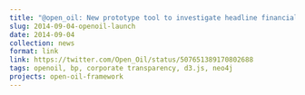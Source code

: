 ```yaml
---
title: "@open_oil: New prototype tool to investigate headline financials of major #BP affiliates: http://data.openoil.net  thanks to @opencorporates and @iilab"
slug: 2014-09-04-openoil-launch
date: 2014-09-04
collection: news
format: link
link: https://twitter.com/Open_Oil/status/507651389170802688
tags: openoil, bp, corporate transparency, d3.js, neo4j
projects: open-oil-framework
---
```



